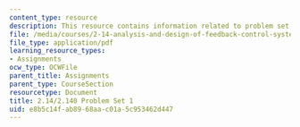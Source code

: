 ```yaml
---
content_type: resource
description: This resource contains information related to problem set 1.
file: /media/courses/2-14-analysis-and-design-of-feedback-control-systems-spring-2014/e8b5c14fab8968aac01a5c953462d447_MIT2_14S14_Problem_Set_1.pdf
file_type: application/pdf
learning_resource_types:
- Assignments
ocw_type: OCWFile
parent_title: Assignments
parent_type: CourseSection
resourcetype: Document
title: 2.14/2.140 Problem Set 1
uid: e8b5c14f-ab89-68aa-c01a-5c953462d447
---
```

